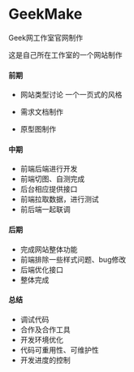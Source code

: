 # GeekMake
Geek网工作室官网制作

这是自己所在工作室的一个网站制作

#### 前期
- 网站类型讨论
一个一页式的风格

- 需求文档制作
- 原型图制作

#### 中期
- 前端后端进行开发
- 前端切图、自测完成
- 后台相应提供接口
- 前端拉取数据，进行测试
- 前后端一起联调

#### 后期
- 完成网站整体功能
- 前端排除一些样式问题、bug修改
- 后端优化接口
- 整体完成

#### 总结
- 调试代码
- 合作及合作工具
- 开发环境优化
- 代码可重用性、可维护性
- 开发进度的控制

